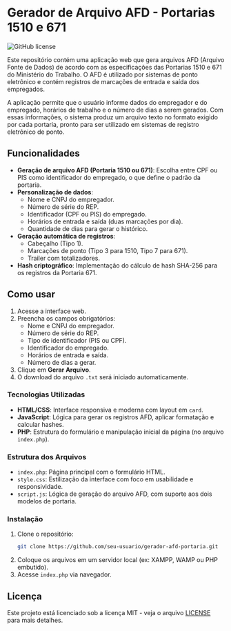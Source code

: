 # Gerador de Arquivo AFD - Portarias 1510 e 671

![GitHub license](https://img.shields.io/badge/license-MIT-blue.svg)

Este repositório contém uma aplicação web que gera arquivos AFD (Arquivo Fonte de Dados) de acordo com as especificações das Portarias 1510 e 671 do Ministério do Trabalho. O AFD é utilizado por sistemas de ponto eletrônico e contém registros de marcações de entrada e saída dos empregados.

A aplicação permite que o usuário informe dados do empregador e do empregado, horários de trabalho e o número de dias a serem gerados. Com essas informações, o sistema produz um arquivo texto no formato exigido por cada portaria, pronto para ser utilizado em sistemas de registro eletrônico de ponto.

## Funcionalidades

- **Geração de arquivo AFD (Portaria 1510 ou 671)**: Escolha entre CPF ou PIS como identificador do empregado, o que define o padrão da portaria.
- **Personalização de dados**:
  - Nome e CNPJ do empregador.
  - Número de série do REP.
  - Identificador (CPF ou PIS) do empregado.
  - Horários de entrada e saída (duas marcações por dia).
  - Quantidade de dias para gerar o histórico.
- **Geração automática de registros**:
  - Cabeçalho (Tipo 1).
  - Marcações de ponto (Tipo 3 para 1510, Tipo 7 para 671).
  - Trailer com totalizadores.
- **Hash criptográfico**: Implementação do cálculo de hash SHA-256 para os registros da Portaria 671.

## Como usar

1. Acesse a interface web.
2. Preencha os campos obrigatórios:
   - Nome e CNPJ do empregador.
   - Número de série do REP.
   - Tipo de identificador (PIS ou CPF).
   - Identificador do empregado.
   - Horários de entrada e saída.
   - Número de dias a gerar.
3. Clique em **Gerar Arquivo**.
4. O download do arquivo `.txt` será iniciado automaticamente.

### Tecnologias Utilizadas

- **HTML/CSS**: Interface responsiva e moderna com layout em `card`.
- **JavaScript**: Lógica para gerar os registros AFD, aplicar formatação e calcular hashes.
- **PHP**: Estrutura do formulário e manipulação inicial da página (no arquivo `index.php`).

### Estrutura dos Arquivos

- `index.php`: Página principal com o formulário HTML.
- `style.css`: Estilização da interface com foco em usabilidade e responsividade.
- `script.js`: Lógica de geração do arquivo AFD, com suporte aos dois modelos de portaria.

### Instalação

1. Clone o repositório:
   ```bash
   git clone https://github.com/seu-usuario/gerador-afd-portaria.git
   ```
2. Coloque os arquivos em um servidor local (ex: XAMPP, WAMP ou PHP embutido).
3. Acesse `index.php` via navegador.

## Licença

Este projeto está licenciado sob a licença MIT - veja o arquivo [LICENSE](LICENSE) para mais detalhes.
